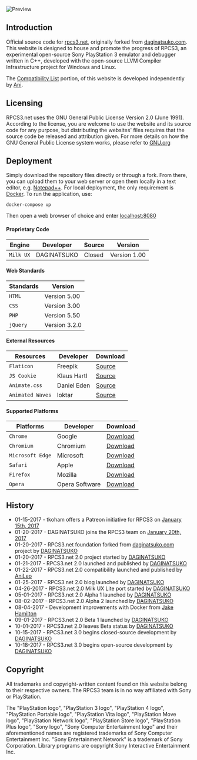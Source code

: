 ![Preview](https://raw.githubusercontent.com/DAGINATSUKO/www-rpcs3/master/public_docs/preview.png)

## Introduction
Official source code for [rpcs3.net](https://rpcs3.net "RPCS3 Homepage"), originally forked from [daginatsuko.com](https://daginatsuko.com "DAGINATSUKO Homepage"). This website is designed to house and promote the progress of RPCS3, an experimental open-source Sony PlayStation 3 emulator and debugger written in C++, developed with the open-source LLVM Compiler Infrastructure project for Windows and Linux.

The [Compatibility List](https://github.com/AniLeo/rpcs3-compatibility "RPCS3 Compatibility List repository") portion, of this website is developed independently by [Ani](https://github.com/AniLeo "AniLeo's GitHub Profile").

## Licensing
RPCS3.net uses the GNU General Public License Version 2.0 (June 1991). According to the license, you are welcome to use the website and its source code for any purpose, but distributing the websites' files requires that the source code be released and attribution given. For more details on how the GNU General Public License system works, please refer to [GNU.org](https://GNU.org)

## Deployment
Simply download the repository files directly or through a fork. From there, you can upload them to your web server or open them locally in a text editor, e.g. [Notepad++](https://notepad-plus-plus.org/). For local deployment, the only requirement is [Docker](http://docker.com/getdocker). To run the application, use:

```shell
docker-compose up
```

Then open a web browser of choice and enter [localhost:8080](http://localhost:8080)

#### Proprietary Code

| Engine | Developer | Source | Version |
| --- | --- |--- | --- |
| `Milk UX` | DAGINATSUKO | Closed | Version 1.00 |

#### Web Standards

| Standards | Version |
| --- | --- |
| `HTML` | Version 5.00 |
| `CSS` | Version 3.00 |
| `PHP` | Version 5.50 |
| `jQuery` | Version 3.2.0 |

#### External Resources

| Resources | Developer | Download |
| --- | --- | --- |
| `Flaticon` | Freepik | [Source](http://www.flaticon.com "Flaticon") |
| `JS Cookie` | Klaus Hartl | [Source](https://github.com/js-cookie/js-cookie "JS Cookie") |
| `Animate.css` | Daniel Eden | [Source](https://daneden.github.io/animate.css "Animate.css") |
| `Animated Waves` | loktar | [Source](https://jsfiddle.net/loktar/M9Brh/ "Animated Waves") |

#### Supported Platforms

| Platforms | Developer | Download |
| --- | --- | --- |
| `Chrome` | Google | [Download](https://www.google.com/chrome/browser/desktop/) |
| `Chromium` | Chromium | [Download](https://www.chromium.org/Home) |
| `Microsoft Edge` | Microsoft | [Download](https://www.microsoft.com/en-us/windows/microsoft-edge) |
| `Safari` | Apple| [Download](https://www.apple.com/safari/) |
| `Firefox` | Mozilla | [Download](https://www.mozilla.org/en-US/firefox/new/) |
| `Opera` | Opera Software | [ Download](http://www.opera.com/) |

## History
* 01-15-2017 - tkoham offers a Patreon initiative for RPCS3 on [January 15th, 2017](https://github.com/RPCS3/rpcs3/issues/2263)
* 01-20-2017 - DAGINATSUKO joins the RPCS3 team on [January 20th, 2017](https://github.com/RPCS3/rpcs3/issues/2263)
* 01-20-2017 - RPCS3.net foundation forked from [daginatsuko.com](https://daginatsuko.com/ "DAGINATSUKO's official website") project by [DAGINATSUKO](https://github.com/DAGINATSUKO "DAGINATSUKO's GitHub profile")
* 01-20-2017 - RPCS3.net 2.0 project started by [DAGINATSUKO](https://github.com/DAGINATSUKO "DAGINATSUKO's GitHub profile")
* 01-21-2017 - RPCS3.net 2.0 launched and published by [DAGINATSUKO](https://github.com/DAGINATSUKO "DAGINATSUKO's GitHub profile")
* 01-22-2017 - RPCS3.net 2.0 compatibility launched and published by [AniLeo](https://github.com/AniLeo "AniLeo's GitHub profile")
* 01-25-2017 - RPCS3.net 2.0 blog launched by [DAGINATSUKO](https://github.com/DAGINATSUKO "DAGINATSUKO's GitHub profile")
* 04-26-2017 - RPCS3.net 2.0 Milk UX Lite port started by [DAGINATSUKO](https://github.com/DAGINATSUKO "DAGINATSUKO's GitHub profile")
* 05-01-2017 - RPCS3.net 2.0 Alpha 1 launched by [DAGINATSUKO](https://github.com/DAGINATSUKO "DAGINATSUKO's GitHub profile")
* 08-02-2017 - RPCS3.net 2.0 Alpha 2 launched by [DAGINATSUKO](https://github.com/DAGINATSUKO "DAGINATSUKO's GitHub profile")
* 08-04-2017 - Development improvements with Docker from [Jake Hamilton](https://github.com/jakehamilton "Jake Hamilton's GitHub profile")
* 09-01-2017 - RPCS3.net 2.0 Beta 1 launched by [DAGINATSUKO](https://github.com/DAGINATSUKO "DAGINATSUKO's GitHub profile")
* 10-01-2017 - RPCS3.net 2.0 leaves Beta status by [DAGINATSUKO](https://github.com/DAGINATSUKO "DAGINATSUKO's GitHub profile")
* 10-15-2017 - RPCS3.net 3.0 begins closed-source development by [DAGINATSUKO](https://github.com/DAGINATSUKO "DAGINATSUKO's GitHub profile")
* 10-18-2017 - RPCS3.net 3.0 begins open-source development by [DAGINATSUKO](https://github.com/DAGINATSUKO "DAGINATSUKO's GitHub profile")

## Copyright
All trademarks and copyright-written content found on this website belong to their respective owners. The RPCS3 team is in no way affiliated with Sony or PlayStation. 

The "PlayStation logo", "PlayStation 3 logo", "PlayStation 4 logo", "PlayStation Portable logo", "PlayStation Vita logo", "PlayStation Move logo", "PlayStation Network logo", "PlayStation Store logo", "PlayStation Plus logo", "Sony logo", "Sony Computer Entertainment logo" and their aforementioned names are registered trademarks of Sony Computer Entertainment Inc. "Sony Entertainment Network" is a trademark of Sony Corporation. Library programs are copyright Sony Interactive Entertainment Inc.

